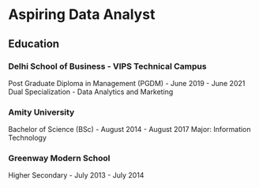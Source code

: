 # Aspiring Data Analyst

## Education

### Delhi School of Business - VIPS Technical Campus
Post Graduate Diploma in Management (PGDM)            - June 2019 - June 2021
Dual Specialization - Data Analytics and Marketing

### Amity University
Bachelor of Science (BSc)                             - August 2014 - August 2017
Major: Information Technology

### Greenway Modern School
Higher Secondary                                      - July 2013 - July 2014
